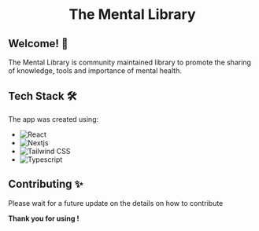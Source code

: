  <h1 align="center">
	The Mental Library
 </h1>

## Welcome! 🙌

The Mental Library is community maintained library to promote the sharing of knowledge, tools and importance of mental health.

## Tech Stack 🛠️

The app was created using:

- ![React](https://img.shields.io/badge/React-20232A?style=for-the-badge&logo=react&logoColor=61DAFB)
- ![Nextjs](https://img.shields.io/badge/next.js-000000?style=for-the-badge&logo=nextdotjs&logoColor=white)
- ![Tailwind CSS](https://img.shields.io/badge/Tailwind_CSS-38B2AC?style=for-the-badge&logo=tailwind-css&logoColor=white)
- ![Typescript](https://shields.io/badge/TypeScript-3178C6?logo=TypeScript&logoColor=FFF&style=flat-square)

## Contributing ✨

Please wait for a future update on the details on how to contribute

**Thank you for using !**
